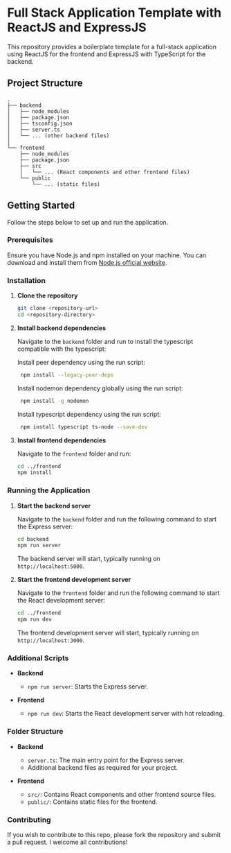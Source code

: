 # Full Stack Application Template with ReactJS and ExpressJS

This repository provides a boilerplate template for a full-stack application using ReactJS for the frontend and ExpressJS with TypeScript for the backend.

## Project Structure

```
.
├── backend
│   ├── node_modules
│   ├── package.json
│   ├── tsconfig.json
│   ├── server.ts
│   └── ... (other backend files)
│
└── frontend
    ├── node_modules
    ├── package.json
    ├── src
    │   └── ... (React components and other frontend files)
    └── public
        └── ... (static files)
```

## Getting Started

Follow the steps below to set up and run the application.

### Prerequisites

Ensure you have Node.js and npm installed on your machine. You can download and install them from [Node.js official website](https://nodejs.org/).

### Installation

1. **Clone the repository**

   ```sh
   git clone <repository-url>
   cd <repository-directory>
   ```

2. **Install backend dependencies**

   Navigate to the `backend` folder and run to install the typescript compatible with the typescript:

   Install peer dependency using the run script:
   ```sh
    npm install --legacy-peer-deps
   ```

   Install nodemon dependency globally using the run script:
   ```sh
    npm install -g nodemon
   ```

   Install typescript dependency using the run script:
   ```sh
    npm install typescript ts-node --save-dev
   ```

3. **Install frontend dependencies**

   Navigate to the `frontend` folder and run:

   ```sh
   cd ../frontend
   npm install
   ```

### Running the Application

1. **Start the backend server**

   Navigate to the `backend` folder and run the following command to start the Express server:

   ```sh
   cd backend
   npm run server
   ```

   The backend server will start, typically running on `http://localhost:5000`.



2. **Start the frontend development server**

   Navigate to the `frontend` folder and run the following command to start the React development server:

   ```sh
   cd ../frontend
   npm run dev
   ```

   The frontend development server will start, typically running on `http://localhost:3000`.


### Additional Scripts

- **Backend**

  - `npm run server`: Starts the Express server.

- **Frontend**

  - `npm run dev`: Starts the React development server with hot reloading.

### Folder Structure

- **Backend**
  - `server.ts`: The main entry point for the Express server.
  - Additional backend files as required for your project.

- **Frontend**
  - `src/`: Contains React components and other frontend source files.
  - `public/`: Contains static files for the frontend.

### Contributing

If you wish to contribute to this repo, please fork the repository and submit a pull request. I welcome all contributions!

